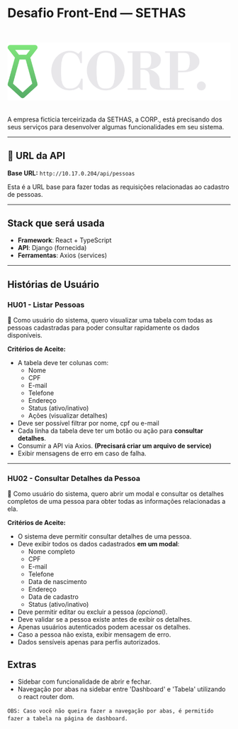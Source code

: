 # Desafio Front-End — SETHAS
<br>
<p align="center">
  <img src="./src/assets/corp_readme.svg">
</p>
<br>
A empresa ficticia terceirizada da SETHAS, a CORP., está precisando dos seus serviços para desenvolver algumas funcionalidades em seu sistema.

---

## 🔗 URL da API

**Base URL:** `http://10.17.0.204/api/pessoas`

Esta é a URL base para fazer todas as requisições relacionadas ao cadastro de pessoas.

---

## Stack que será usada

- **Framework**: React + TypeScript  
- **API**: Django (fornecida)  
- **Ferramentas**: Axios (services)

---

## Histórias de Usuário

### HU01 - Listar Pessoas

💬 Como usuário do sistema, quero visualizar uma tabela com todas as pessoas cadastradas para poder consultar rapidamente os dados disponíveis. 

**Critérios de Aceite:**
- A tabela deve ter colunas com:
  - Nome
  - CPF
  - E-mail
  - Telefone
  - Endereço
  - Status (ativo/inativo)
  - Ações (visualizar detalhes)
- Deve ser possível filtrar por nome, cpf ou e-mail
- Cada linha da tabela deve ter um botão ou ação para **consultar detalhes**.
- Consumir a API via Axios. **(Precisará criar um arquivo de service)**
- Exibir mensagens de erro em caso de falha.

---

### HU02 - Consultar Detalhes da Pessoa

💬 Como usuário do sistema, quero abrir um modal e consultar os detalhes completos de uma pessoa para obter todas as informações relacionadas a ela.

**Critérios de Aceite:**
- O sistema deve permitir consultar detalhes de uma pessoa.
- Deve exibir todos os dados cadastrados **em um modal**:
  - Nome completo  
  - CPF  
  - E-mail  
  - Telefone  
  - Data de nascimento  
  - Endereço  
  - Data de cadastro  
  - Status (ativo/inativo)
- Deve permitir editar ou excluir a pessoa *(opcional)*.  
- Deve validar se a pessoa existe antes de exibir os detalhes.  
- Apenas usuários autenticados podem acessar os detalhes.  
- Caso a pessoa não exista, exibir mensagem de erro.  
- Dados sensíveis apenas para perfis autorizados.

## Extras
- Sidebar com funcionalidade de abrir e fechar.
- Navegação por abas na sidebar entre 'Dashboard' e 'Tabela' utilizando o react router dom.

```OBS: Caso você não queira fazer a navegação por abas, é permitido fazer a tabela na página de dashboard.```

